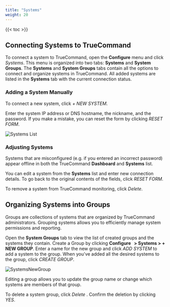 ```yaml
---
title: "Systems"
weight: 20
---
```


{{< toc >}}

## Connecting Systems to TrueCommand

To connect a system to TrueCommand, open the **Configure** <i class="fa fa-cog" aria-hidden="true" title="Settings"></i> menu and click *Systems*.
This menu is organized into two tabs: **Systems** and **System Groups**.
The **Systems** and **System Groups** tabs contain all the options to connect and organize systems in TrueCommand.
All added systems are listed in the **Systems** tab with the current connection status.

### Adding a System Manually

To connect a new system, click *+ NEW SYSTEM*.

Enter the system IP address or DNS hostname, the nickname, and the password.
If you make a mistake, you can reset the form by clicking *RESET FORM*.

![Systems List](/images/TrueCommand/1.3/SystemsList.png "Systems List")

### Adjusting Systems

Systems that are misconfigured (e.g. if you entered an incorrect password) appear offline in both the TrueCommand **Dashboard** and **Systems** list.

You can edit a system from the **Systems** list and enter new connection details. To go back to the original contents of the fields, click *RESET FORM*.

To remove a system from TrueCommand monitoring, click *Delete*.

## Organizing Systems into Groups

Groups are collections of systems that are organized by TrueCommand administrators.
Grouping systems allows you to efficiently manage system permissions and reporting.

Open the **System Groups** tab to view the list of created groups and the systems they contain.
Create a Group by clicking **Configure <i class="fa fa-cog" aria-hidden="true" title="gear"></i>&nbsp; > Systems > + NEW GROUP**.
Enter a name for the new group and click *ADD SYSTEM* to add a system to the group.
When you've added all the desired systems to the group, click *CREATE GROUP*.

![SystemsNewGroup](/images/TrueCommand/1.3/SystemsSystems.png "New System Group")

Editing a group allows you to update the group name or change which systems are members of that group.

To delete a system group, click *Delete* <i class="fa fa-trash" aria-hidden="true" title="Delete"></i>.
Confirm the deletion by clicking *YES*.
